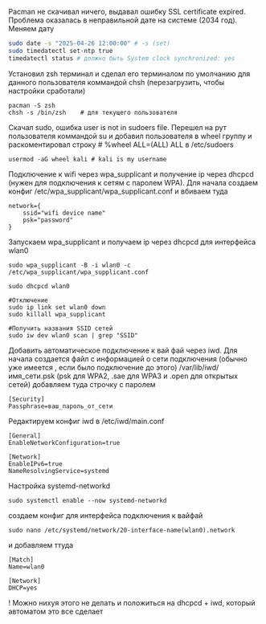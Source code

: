 Pacman не скачивал ничего, выдавал ошибку SSL certificate expired. Проблема оказалась в неправильной дате на системе (2034 год).  Меняем дату 

```Bash
sudo date -s "2025-04-26 12:00:00" # -s (set)
sudo timedatectl set-ntp true
timedatectl status # должно быть System clock synchronized: yes
```


Установил zsh терминал и сделал его терминалом по умолчанию для данного пользователя коммандой chsh (перезагрузить, чтобы настройки сработали)

```Shell
pacman -S zsh
chsh -s /bin/zsh    # для текущего пользователя
```

Скачал sudo, ошибка user is not in sudoers file. Перешел на рут пользователя коммандой su и добавил пользователя в wheel группу и раскоментировал строку # %wheel ALL=(ALL) ALL в /etc/sudoers

```Shell
usermod -aG wheel kali # kali is my username
```

Подключение к wifi через wpa_supplicant и получение ip через dhcpcd (нужен для подключения к сетям с паролем WPA). Для начала создаем конфиг /etc/wpa_supplicant/wpa_supplicant.conf и вбиваем туда

```Shell
network={
	ssid="wifi device name"
	psk="password"
}
```

Запускаем wpa_supplicant и получаем ip через dhcpcd для интерфейса wlan0

```Shell
sudo wpa_supplicant -B -i wlan0 -c /etc/wpa_supplicant/wpa_supplicant.conf

sudo dhcpcd wlan0

#Отключение 
sudo ip link set wlan0 down
sudo killall wpa_supplicant

#Получить названия SSID сетей 
sudo iw dev wlan0 scan | grep "SSID"
```


Добавить автоматическое подключение к вай фай через iwd. Для начала создается файл с информацией о сети подключения (обычно уже имеется , если было подключение до этого) /var/lib/iwd/имя_сети.psk (psk для WPA2, .sae для WPA3 и .open для открытых сетей) добавляем туда строчку с паролем

```shell
[Security]
Passphrase=ваш_пароль_от_сети
```

Редактируем конфиг iwd в /etc/iwd/main.conf

```Shell
[General]
EnableNetworkConfiguration=true

[Network]
EnableIPv6=true
NameResolvingService=systemd
```

Настройка systemd-networkd
```shell
sudo systemctl enable --now systemd-networkd
```

создаем конфиг для интерфейса подключения к вайфай 

```Shell
sudo nano /etc/systemd/network/20-interface-name(wlan0).network
```

и добавляем ттуда 

```Shell
[Match]
Name=wlan0

[Network]
DHCP=yes
```

! Можно нихуя этого не делать и положиться на dhcpcd + iwd, который автоматом это все сделает


